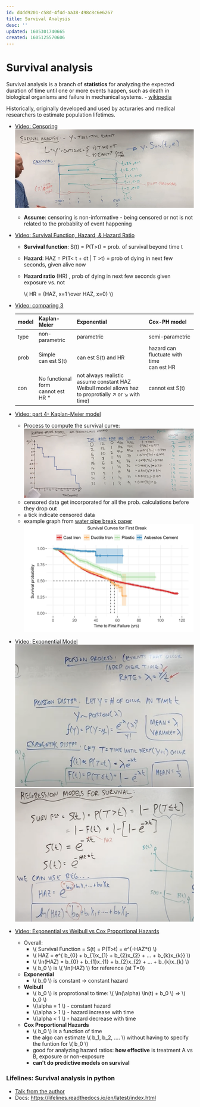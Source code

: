 ```yaml
---
id: d4dd9201-c58d-4f4d-aa38-498c8c6e6267
title: Survival Analysis
desc: ''
updated: 1605301740665
created: 1605125570606
---
```

# Survival analysis
Survival analysis is a branch of **statistics** for analyzing the expected duration of time until one or more events happen, such as death in biological organisms and failure in mechanical systems. - [wikipedia](https://en.wikipedia.org/wiki/Survival_analysis)

Historically, originally developed and used by acturaries and medical researchers to estimate population lifetimes. 

- [Video: Censoring](https://www.youtube.com/watch?v=vX3l36ptrTU)
    ![](/assets/images/2020-11-11-15-12-53.png)
    - **Assume**: censoring is non-informative - being censored or not is not related to the probablity of event happening

- [Video: Survival Function, Hazard, & Hazard Ratio](https://www.youtube.com/watch?v=MdmWdIV5k-I)
    - **Survival function**: S(t) = P(T>t) = prob. of survival beyond time t
    - **Hazard**: HAZ = P(T< t + dt | T >t)
             = prob of dying in next few seconds, given alive now
    - **Hazard ratio** (HR)  , prob of dying in next few seconds given exposure vs. not 
    
        \\(  HR = {HAZ, x=1 \over HAZ, x=0} \\)
    
- [Video: comparing 3 ](https://www.youtube.com/watch?v=K7bmmbD7KIg)

    model | Kaplan-Meier | Exponential | Cox-PH model
    ------|--------------|------------|-------------
    type | non-parametric | parametric | semi-parametric
    prob | Simple <br>  can est S(t) | can est S(t) and HR | hazard can fluctuate with time <br> can est HR 
    con |  No functional form <br> cannot est HR * | not always realistic <br> assume constant HAZ <br> Weibull model allows haz to proprotially ↗ or ↘	with time) | cannot est S(t)

- [Video: part 4- Kaplan-Meier model](https://www.youtube.com/watch?v=VJPPeUpyC6c)
    - Process to compute the survival curve:
        ![](/assets/images/2020-11-11-16-25-29.png)
    - censored data get incorporated for all the prob. calculations before they drop out 
    - a tick indicate censored data 
    - example graph from [water pipe break paper](https://www.researchgate.net/publication/338223962_Improving_Urban_Water_Security_through_Pipe-Break_Prediction_Models_Machine_Learning_or_Survival_Analysis)
        ![](/assets/images/2020-11-11-16-29-36.png)
          

- [Video: Exponential Model](https://www.youtube.com/watch?v=T_goHnU8Eu4&list=PLqzoL9-eJTNDdnKvep_YHIwk2AMqHhuJ0&index=6)
  ![](/assets/images/2020-11-13-15-35-26.png)
  ![](/assets/images/2020-11-13-15-36-57.png)


- [Video: Exponential vs Weibull vs Cox Proportional Hazards](https://www.youtube.com/watch?v=KDpAtrqS39w&list=PLqzoL9-eJTNDdnKvep_YHIwk2AMqHhuJ0&index=7)
 
    - Overall:
        - \\( Survival Function = S(t) = P(T>t) = e^{-HAZ*t} \\)
        - \\( HAZ = e^{ b_{0} + b_{1}x_{1} + b_{2}x_{2} + ... +  b_{k}x_{k}} \\)
        - \\( \ln(HAZ) = b_{0} + b_{1}x_{1} + b_{2}x_{2} + ... +  b_{k}x_{k} \\)
        - \\( b_0 \\) is \\( \ln(HAZ) \\) for reference (at T=0)
    - **Exponential**
        - \\( b_0 \\) is constant -> constant hazard 
    - **Weibull**
        - \\( b_0 \\) is proprotional to time:  \\( \ln(\alpha) \ln(t) + b_0 \\) =>  \\( b_0 \\) 
        -  \\(\alpha = 1 \\) - constant hazard
        -  \\(\alpha > 1 \\) -  hazard increase with time
        -  \\(\alpha < 1 \\) - hazard decrease with time
    - **Cox Proportional Hazards**
        - \\( b_0 \\) is a function of time 
        - the algo can estimate \\( b_1, b_2, .... \\) without having to specify the funtion for \\( b_0 \\)
        - good for analyzing hazard ratios: **how effective** is treatment A vs B, exposure or non-exposure
        - **can't do predictive models on survival**
        
 ### Lifelines: Survival analysis in python

 - [Talk from the author](https://www.youtube.com/watch?v=XQfxndJH4UA)
 - Docs: https://lifelines.readthedocs.io/en/latest/index.html
 
